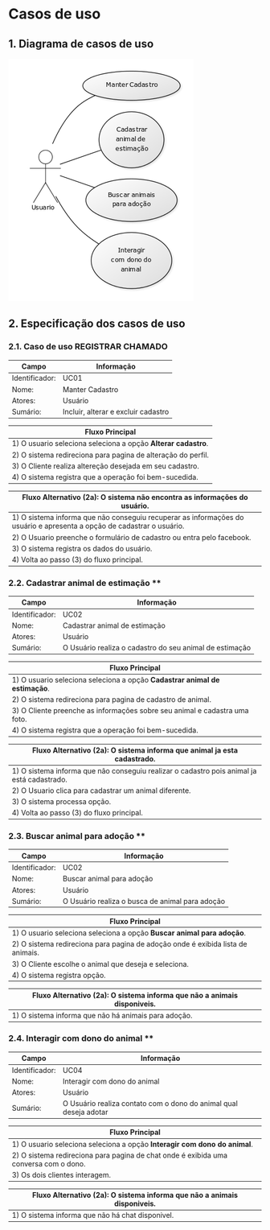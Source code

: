 # Casos de uso

## 1. Diagrama de casos de uso


![Dagrama dos casos de uso](caso_de_uso.png)

## 2. Especificação dos casos de uso

### 2.1. Caso de uso **REGISTRAR CHAMADO**

| Campo          | Informação        |
|---|---|
| Identificador: | UC01              |
| Nome:          | Manter Cadastro |
| Atores:        | Usuário |
| Sumário:       | Incluir, alterar e excluir cadastro |

| Fluxo Principal |
|---|
| 1) O usuario seleciona seleciona a opção **Alterar cadastro**. |
| 2) O sistema redireciona para pagina de alteração do perfil.                   |
| 3) O Cliente realiza altereção desejada em seu cadastro. |
| 4) O sistema registra que a operação foi bem-sucedida. |

| Fluxo Alternativo (2a): O sistema não encontra as informações do usuário. |
|---| 
| 1) O sistema informa que não conseguiu recuperar as informações do usuário e apresenta a opção de cadastrar o usuário. |
| 2) O Usuario preenche o formulário de cadastro ou entra pelo facebook. |
| 3) O sistema registra os dados do usuário. |
| 4) Volta ao passo (3) do fluxo principal. |


### 2.2. Cadastrar animal de estimação **

| Campo          | Informação        |
|---|---|
| Identificador: | UC02              |
| Nome:          | Cadastrar animal de estimação |
| Atores:        | Usuário |
| Sumário:       | O Usuário realiza o cadastro do seu animal de estimação |

| Fluxo Principal |
|---|
| 1) O usuario seleciona seleciona a opção **Cadastrar animal de estimação**. |
| 2) O sistema redireciona para pagina de cadastro de animal.                   |
| 3) O Cliente preenche as informações sobre seu animal e cadastra uma foto. |
| 4) O sistema registra que a operação foi bem-sucedida. |

| Fluxo Alternativo (2a): O sistema informa que animal ja esta cadastrado. |
|---| 
| 1) O sistema informa que não conseguiu realizar o cadastro pois animal ja está cadastrado. |
| 2) O Usuario clica para cadastrar um animal diferente. |
| 3) O sistema processa opção. |
| 4) Volta ao passo (3) do fluxo principal. |

### 2.3. Buscar animal para adoção **

| Campo          | Informação        |
|---|---|
| Identificador: | UC02              |
| Nome:          | Buscar animal para adoção |
| Atores:        | Usuário |
| Sumário:       | O Usuário realiza o busca de animal para adoção |

| Fluxo Principal |
|---|
| 1) O usuario seleciona seleciona a opção **Buscar animal para adoção**. |
| 2) O sistema redireciona para pagina de adoção onde é exibida lista de animais.                   |
| 3) O Cliente escolhe o animal que deseja e seleciona. |
| 4) O sistema registra opção. |

| Fluxo Alternativo (2a): O sistema informa que não a animais disponiveis. |
|---| 
| 1) O sistema informa que não há animais para adoção. |

### 2.4. Interagir com dono do animal **

| Campo          | Informação        |
|---|---|
| Identificador: | UC04              |
| Nome:          | Interagir com dono do animal |
| Atores:        | Usuário |
| Sumário:       | O Usuário realiza contato com o dono do animal qual deseja adotar |

| Fluxo Principal |
|---|
| 1) O usuario seleciona seleciona a opção **Interagir com dono do animal**. |
| 2) O sistema redireciona para pagina de chat onde é exibida uma conversa com o dono.                   |
| 3) Os dois clientes interagem. |

| Fluxo Alternativo (2a): O sistema informa que não a animais disponiveis. |
|---| 
| 1) O sistema informa que não há chat disponivel. |

